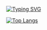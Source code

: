 [![Typing SVG](https://readme-typing-svg.herokuapp.com?font=Noto+Serif&size=77&pause=1000&color=000000&center=%EC%B0%B8&vCenter=%EC%B0%B8&repeat=%EC%B0%B8&width=800&height=150&lines=%22+Heiio%2C+Worid!+%22)](https://git.io/typing-svg)

<!--
**heiioworid040/heiioworid040** is a ✨ _special_ ✨ repository because its `README.md` (this file) appears on your GitHub profile.

Here are some ideas to get you started:

- 🔭 I’m currently working on ...
- 🌱 I’m currently learning ...
- 👯 I’m looking to collaborate on ...
- 🤔 I’m looking for help with ...
- 💬 Ask me about ...
- 📫 How to reach me: ...
- 😄 Pronouns: ...
- ⚡ Fun fact: ...
-->

[![Top Langs](https://github-readme-stats.vercel.app/api/top-langs/?username=heiioworid&count_private=true)](https://github.com/anuraghazra/github-readme-stats)
